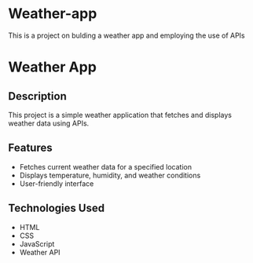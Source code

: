 # Weather-app

This is a project  on bulding a weather app and employing the use of APIs
# Weather App

## Description
This project is a simple weather application that fetches and displays weather data using APIs.

## Features
- Fetches current weather data for a specified location
- Displays temperature, humidity, and weather conditions
- User-friendly interface

## Technologies Used
- HTML
- CSS
- JavaScript
- Weather API 

   
